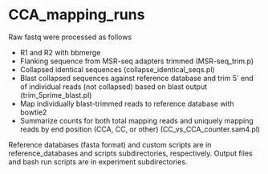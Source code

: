 # CCA_mapping_runs

Raw fastq were processed as follows

- R1 and R2 with bbmerge
- Flanking sequence from MSR-seq adapters trimmed (MSR-seq_trim.p)
- Collapsed identical sequences (collapse_identical_seqs.pl)
- Blast collapsed sequences against reference database and trim 5' end of individual reads (not collapsed) based on blast output (trim_5prime_blast.pl)
- Map individually blast-trimmed reads to reference database with bowtie2
- Summarize counts for both total mapping reads and uniquely mapping reads by end position (CCA, CC, or other) (CC_vs_CCA_counter.sam4.pl)

Reference databases (fasta format) and custom scripts are in reference_databases and scripts subdirectories, respectively. Output files and bash run scripts are in experiment subdirectories.